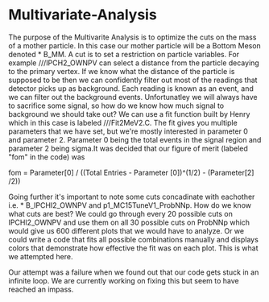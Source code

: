 # Multivariate-Analysis

  The purpose of the Multivarite Analysis is to optimize the cuts on the mass of a mother particle. In this case our mother particle will be a Bottom Meson denoted * B_MM. A cut is to set a restriction on particle variables. For example ///IPCH2_OWNPV can select a distance from the particle decaying to the primary vertex. If we know what the distance of the particle is supposed to be then we can confidently filter out most  of the readings that detector picks up as background. Each reading is known as an event, and we can filter out the background events. Unfortunatley we will always have to sacrifice some signal, so how do we know how much signal to background we should take out? We can use a fit function built by Henry which in this case  is labeled ///Fit2MeV2.C. The fit gives you multiple parameters that we have set, but we're mostly interested in parameter 0 and parameter 2. Parameter 0 being the total events in the signal region and parameter 2 being sigma.It was decided that our figure of merit (labeled "fom" in the code) was
  
 fom = Parameter[0] / ((Total Entries - Parameter [0])^(1/2) - (Parameter[2] /2)) 
 
 Going further it's important to note some cuts concadinate with eachother i.e. * B_IPCHI2_OWNPV and p1_MC15TuneV1_ProbNNp. How do we know what cuts are best? We could go through every 20 possible cuts on IPCHI2_OWNPV and use them on all 30 possible cuts on ProbNNp which would give us 600 different plots that we would have to analyze. Or we could write a code that fits all possible combinations manually and displays colors that demonstrate how effective the fit was on each plot. This is what we attempted here.
     
Our attempt was a failure when we found out that our code gets stuck in an infinite loop. We are currently working on fixing this but seem to have reached an impass. 
